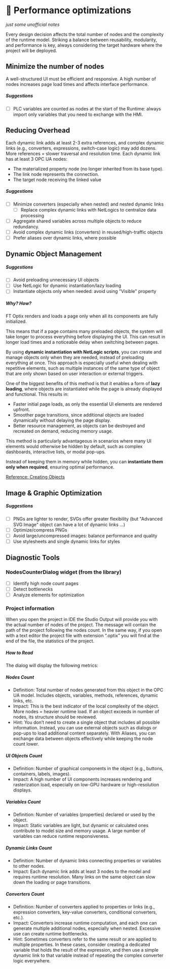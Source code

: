 # 🚀 Performance optimizations

*just some unofficial notes*

Every design decision affects the total number of nodes and the complexity of the runtime model. Striking a balance between reusability, modularity, and performance is key, always considering the target hardware where the project will be deployed.

## Minimize the number of nodes
A well-structured UI must be efficient and responsive. A high number of nodes increases page load times and affects interface performance.

##### Suggestions

- [ ] PLC variables are counted as nodes at the start of the Runtime: always import only variables that you need to exchange with the HMI.

## Reducing Overhead

Each dynamic link adds at least 2-3 extra references, and complex dynamic links (e.g., converters, expressions, switch-case logic) may add dozens. More references = slower traversal and resolution time. Each dynamic link has at least 3 OPC UA nodes:

- The materialized property node (no longer inherited from its base type).
- The link node represents the connection.
- The target node receiving the linked value

##### Suggestions
- [ ] Minimize converters (especially when nested) and nested dynamic links
    - [ ] Replace complex dynamic links with NetLogics to centralize data processing
- [ ] Aggregate shared variables across multiple objects to reduce redundancy.
- [ ] Avoid complex dynamic links (converters) in reused/high-traffic objects
- [ ] Prefer aliases over dynamic links, where possible

## Dynamic Object Management

##### Suggestions
- [ ] Avoid preloading unnecessary UI objects
- [ ] Use NetLogic for dynamic instantiation/lazy loading
- [ ] Instantiate objects only when needed: avoid using "Visible" property

##### Why? How?

FT Optix renders and loads a page only when all its components are fully initialized. 

This means that if a page contains many preloaded objects, the system will take longer to process everything before displaying the UI. This can result in longer load times and a noticeable delay when switching between pages.

By using **dynamic instantiation with NetLogic scripts**, you can create and manage objects only when they are needed, instead of preloading everything at once. This approach is especially useful when dealing with repetitive elements, such as multiple instances of the same type of object that are only shown based on user interaction or external triggers.

One of the biggest benefits of this method is that it enables a form of **lazy loading**, where objects are instantiated while the page is already displayed and functional.
This results in:
- Faster initial page loads, as only the essential UI elements are rendered upfront.
- Smoother page transitions, since additional objects are loaded dynamically without delaying the page display.
- Better resource management, as objects can be destroyed and recreated on demand, reducing memory usage.

This method is particularly advantageous in scenarios where many UI elements would otherwise be hidden by default, such as complex dashboards, interactive lists, or modal pop-ups. 

Instead of keeping them in memory while hidden, you can **instantiate them only when required**, ensuring optimal performance.

[Reference: Creating Objects](https://github.com/FactoryTalk-Optix/NetLogic_CheatSheet/blob/main/pages/creating-objects.md#iuaobjects)

## Image & Graphic Optimization
##### Suggestions
- [ ] PNGs are lighter to render, SVGs offer greater flexibility (but "Advanced SVG Image" object can have a lot of dynamic links ...)
- [ ] Optimize/compress PNGs
- [ ] Avoid large/uncompressed images: balance performance and quality
- [ ] Use stylesheets and single dynamic links for styles

## Diagnostic Tools

### NodesCounterDialog widget (from the library)
- [ ] Identify high node count pages
- [ ] Detect bottlenecks
- [ ] Analyze elements for optimization

### Project information
When you open the project in IDE the Studio Output will provide you with the actual number of nodes of the project. The message will contain the path of the project following the nodes count. In the same way, if you open with a text editor the project file with extension “.optix” you will find at the end of the file, the statistics of the project.

##### How to Read
The dialog will display the following metrics:

##### Nodes Count
- Definition: Total number of nodes generated from this object in the OPC UA model. Includes objects, variables, methods, references, dynamic links, etc.
- Impact: This is the best indicator of the local complexity of the object. More nodes = heavier runtime load. If an object exceeds in number of nodes, its structure should be reviewed.
- Hint: You don’t need to create a single object that includes all possible information. Instead, you can use external objects such as dialogs or pop-ups to load additional content separately. With Aliases, you can exchange data between objects effectively while keeping the node count lower.
##### UI Objects Count
- Definition: Number of graphical components in the object (e.g., buttons, containers, labels, images).
- Impact: A high number of UI components increases rendering and rasterization load, especially on low-GPU hardware or high-resolution displays.
##### Variables Count
- Definition: Number of variables (properties) declared or used by the object.
- Impact: Static variables are light, but dynamic or calculated ones contribute to model size and memory usage. A large number of variables can reduce runtime responsiveness.
##### Dynamic Links Count
- Definition: Number of dynamic links connecting properties or variables to other nodes.
- Impact: Each dynamic link adds at least 3 nodes to the model and requires runtime resolution. Many links on the same object can slow down the loading or page transitions.
##### Converters Count
- Definition: Number of converters applied to properties or links (e.g., expression converters, key-value converters, conditional converters, etc.).
- Impact: Converters increase runtime computation, and each one can generate multiple additional nodes, especially when nested. Excessive use can create runtime bottlenecks.
- Hint: Sometimes converters refer to the same result or are applied to multiple properties. In these cases, consider creating a dedicated variable that holds the result of the expression, and then use a simple dynamic link to that variable instead of repeating the complex converter logic everywhere.